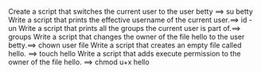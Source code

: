 Create a script that switches the current user to the user betty ==> su betty
Write a script that prints the effective username of the current user.==> id -un
Write a script that prints all the groups the current user is part of.==> groups
Write a script that changes the owner of the file hello to the user betty.==> chown user file
Write a script that creates an empty file called hello. ==> touch hello
Write a script that adds execute permission to the owner of the file hello. ==> chmod u+x hello
